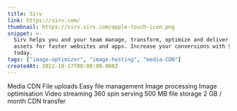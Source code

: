 ```yaml
---
title: Sirv
link: https://sirv.com/
thumbnail: https://sirv.sirv.com/apple-touch-icon.png
snippet: >-
  Sirv helps you and your team manage, transform, optimize and deliver digital
  assets for faster websites and apps. Increase your conversions with Sirv
  today.
tags: ["image-optimizer", "image-hosting", "media-CDN"]
createdAt: 2022-10-17T00:00:00.000Z
---
```

Media CDN
File uploads
Easy file management
Image processing
Image optimisation
Video streaming
360 spin serving
500 MB file storage
2 GB / month CDN transfer